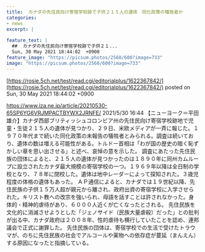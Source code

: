```yaml
---
title:  カナダの先住民向け寄宿学校跡で子供２１５人の遺体　同化政策の犠牲者か  
categories:
- news
excerpt: |
  
feature_text: |
  ##  カナダの先住民向け寄宿学校跡で子供２１...
  Sun, 30 May 2021 18:44:02  +0900
feature_image: "https://picsum.photos/2560/600?image=733"
image: "https://picsum.photos/2560/600?image=733"
---
```


[https://rosie.5ch.net/test/read.cgi/editorialplus/1622367842/](https://rosie.5ch.net/test/read.cgi/editorialplus/1622367842/)
posted on Sun, 30 May 2021 18:44:02  +0900

<!--more-->

https://www.iza.ne.jp/article/20210530-65SP6YG6VRJMPACTBYWX2JRNFE/ 2021/5/30 16:44 【ニューヨーク＝平田雄介】カナダ西部ブリティッシュコロンビア州の先住民向け寄宿学校跡地で児童・生徒２１５人の遺体が見つかり、２９日、米欧メディアが一斉に報じた。１９７０年代まで続いた同化政策の未報告の犠牲者とみられる。調査は続いており、遺体の数は増える可能性がある。トルドー首相は「わが国の歴史の暗く恥ずかしい章を思い出させる」と述べ、哀悼の意を示した。 調査にあたった先住民族の団体によると、２１５人の遺体が見つかったのは１８９０年に同州カムループに設立されたカナダ最大規模の寄宿学校の一つ。１９６９年以降は全日制の学校となり、７８年に閉校した。遺体は地中レーダーによって探知された。３歳児程度の体格の遺体もあった。 ＡＰ通信によると、カナダでは１９世紀以降、先住民族の子供１５万人超が親元から離され、政府出資の寄宿学校に入学させられた。キリスト教への改宗を強いられ、母語を話すことは許されなかった。身体的・精神的虐待があり、６０００人近くが亡くなったとされる。 先住民族を文化的に消滅させようとした「ジェノサイド（民族大量虐殺）だった」との批判が出る中、カナダ政府は２００８年、性的虐待も横行していたことを認め、連邦議会で正式に謝罪した。 先住民族の団体は、寄宿学校での生活で受けたトラウマが、のちに先住民族の社会でアルコールや薬物への依存症が蔓延（まんえん）する原因になったと指摘している。
